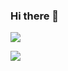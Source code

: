 ### Hi there 👋

<!--
**frankwuzp/frankwuzp** is a ✨ _special_ ✨ repository because its `README.md` (this file) appears on your GitHub profile.

Here are some ideas to get you started:

- 🔭 I’m currently working on ...
- 🌱 I’m currently learning ...
- 👯 I’m looking to collaborate on ...
- 🤔 I’m looking for help with ...
- 💬 Ask me about ...
- 📫 How to reach me: ...
- 😄 Pronouns: ...
- ⚡ Fun fact: ...
-->

<a href="https://github.com/frankwuzp/github-readme-stats">
  <img align="center" src="https://github-readme-stats-frankwuzp.vercel.app/api?username=frankwuzp&show_icons=true&show_owner=true&count_private=true&locale=en" />
</a>
<p></p>
<a href="https://github.com/frankwuzp/">
  <img align="center" src="https://github-readme-stats-frankwuzp.vercel.app/api/top-langs/?username=frankwuzp&layout=compact&locale=en" />
</a>
